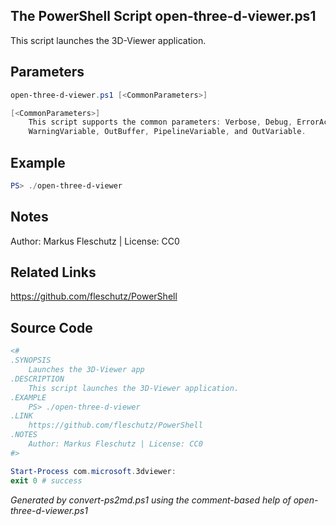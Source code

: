 ## The PowerShell Script **open-three-d-viewer.ps1**

This script launches the 3D-Viewer application.

## Parameters
```powershell
open-three-d-viewer.ps1 [<CommonParameters>]

[<CommonParameters>]
    This script supports the common parameters: Verbose, Debug, ErrorAction, ErrorVariable, WarningAction, 
    WarningVariable, OutBuffer, PipelineVariable, and OutVariable.
```

## Example
```powershell
PS> ./open-three-d-viewer

```

## Notes
Author: Markus Fleschutz | License: CC0

## Related Links
https://github.com/fleschutz/PowerShell

## Source Code
```powershell
<#
.SYNOPSIS
	Launches the 3D-Viewer app
.DESCRIPTION
	This script launches the 3D-Viewer application.
.EXAMPLE
	PS> ./open-three-d-viewer
.LINK
	https://github.com/fleschutz/PowerShell
.NOTES
	Author: Markus Fleschutz | License: CC0
#>

Start-Process com.microsoft.3dviewer:
exit 0 # success
```

*Generated by convert-ps2md.ps1 using the comment-based help of open-three-d-viewer.ps1*
